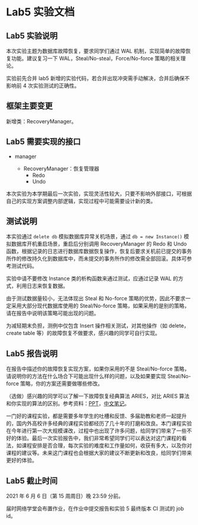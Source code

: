 # Lab5 实验文档

## Lab5 实验说明

本次实验主题为数据库故障恢复，要求同学们通过 WAL 机制，实现简单的故障恢复功能。建议复习一下 WAL，Steal/No-steal，Force/No-force 策略的相关理论。

实验前先合并 lab5 新增的实验代码，若合并出现冲突需手动解决，合并后确保不影响前 4 次实验测试的正确性。

## 框架主要变更

新增类：RecoveryManager。

## Lab5 需要实现的接口

- manager
  
  - RecoveryManager：恢复管理器
    - Redo
    - Undo

本次实验为本学期最后一次实验，实现灵活性较大，只要不影响外部接口，可根据自己的实现方案调整内部逻辑，实现过程中可能需要设计新的类。

## 测试说明

本实验通过 `delete db` 模拟数据库异常关机场景，通过 `db = new Instance()` 模拟数据库开机重启场景，重启后分别调用 RecoveryManager 的 Redo 和 Undo 函数，根据记录的日志进行数据库数据恢复操作，恢复后要求关机前已提交的事务所作的修改持久化到数据库中，而未提交的事务所作的修改需全部回滚。具体可参考测试代码。

实验中请不要修改 Instance 类的析构函数来通过测试，应通过记录 WAL 的方式，利用日志来恢复数据。

由于测试数据量较小，无法体现出 Steal 和 No-force 策略的优势，因此不要求一定采用大部分现代数据库使用的 Steal/No-force 策略，如果采用的是别的策略，请在报告中说明该策略可能出现的问题。

为减轻期末负担，测例中仅包含 Insert 操作相关测试，对其他操作（如 delete，create table 等）的故障恢复不做要求，感兴趣的同学可自行实现。

## Lab5 报告说明

在报告中描述你的故障恢复实现方案，如果你采用的不是 Steal/No-force 策略，请说明你的方法在什么场合下可能出现什么样的问题，以及如果要实现 Steal/No-force 策略，你的方案还需要做哪些修改。

（选做）感兴趣的同学可以了解一下故障恢复经典算法 ARIES，对比 ARIES 算法和你实现的算法的区别。参考资料：[PPT](https://15445.courses.cs.cmu.edu/fall2020/slides/21-recovery.pdf)，[中文笔记](https://zhenghe.gitbook.io/open-courses/cmu-15-445-645-database-systems/database-recovery)。

一门好的课程实验，都是需要多年学生的吐槽和反馈、多届助教和老师一起提升的，国内外高校许多经典的课程实验都经历了几十年的打磨和改良。本门课程实验在今年进行第一次大规模课改，过程中也出现了许多问题，给同学们带来了一些不好的体验。最后一次实验报告中，我们非常希望同学们可以表达对这门课程的看法，如课程安排是否合理，每次实验的难度和工作量如何，收获有多大，以及你对课程的建议等。未来这门课程也会根据大家的建议不断更新和改良，给同学们带来更好的体验。

## Lab5 截止时间

2021 年 6 月 6 日（第 15 周周日）晚 23:59 分前。

届时网络学堂会布置作业，在作业中提交报告和实验 5 最终版本 CI 测试的 job id。
